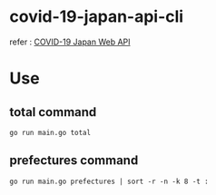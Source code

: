 # covid-19-japan-api-cli

refer : [COVID-19 Japan Web API](https://documenter.getpostman.com/view/9215231/SzYaWe6h?version=latest)

# Use

## total command

```
go run main.go total
```

## prefectures command

```
go run main.go prefectures | sort -r -n -k 8 -t :
```
